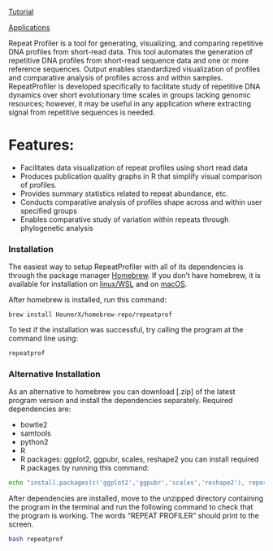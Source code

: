 
[Tutorial](./Tutorial.md)

[Applications](./Uses.md)


Repeat Profiler is a tool for generating, visualizing, and comparing repetitive DNA profiles from short-read data. This tool automates the generation of repetitive DNA profiles from short-read sequence data and one or more reference sequences. Output enables standardized visualization of profiles and comparative analysis of profiles across and within samples. RepeatProfiler is developed specifically to facilitate study of repetitive DNA dynamics over short evolutionary time scales in groups lacking genomic resources; however, it may be useful in any application where extracting signal from repetitive sequences is needed.


# Features:

  - Facilitates data visualization of repeat profiles using short read data
  - Produces publication quality graphs in R that simplify visual comparison of profiles.
  - Provides summary statistics related to repeat abundance, etc.
  - Conducts comparative analysis of profiles shape across and within user specified groups
  - Enables comparative study of variation within repeats through phylogenetic analysis


### Installation
The easiest way to setup RepeatProfiler with all of its dependencies is through the package manager [Homebrew]. If you don’t have homebrew, it is available for installation on [linux/WSL] and on [macOS].

After homebrew is installed, run this command:
```
brew install HounerX/homebrew-repo/repeatprof
```

To test if the installation was successful, try calling the program at the command line using:

```sh
repeatprof
```

### Alternative Installation
As an alternative to homebrew you can download [.zip] of the latest program version and install the dependencies separately.
Required dependencies are:
 - bowtie2
 - samtools
 - python2
 - R
 - R packages: ggplot2, ggpubr, scales, reshape2
you can install required R packages by running this command:  
```sh
echo "install.packages(c('ggplot2','ggpubr','scales','reshape2'), repos=\"https://cran.rstudio.com\")" | R --no-save
```
After dependencies are installed, move to the unzipped directory containing the program in the terminal and run the following command to check that the program is working. The words “REPEAT PROFILER” should print to the screen.  

```sh
bash repeatprof
```

[//]: #
  [Homebrew]: <https://brew.sh/>
  [linux/WSL]: <https://docs.brew.sh/Homebrew-on-Linux>
  [macOS]: <https://brew.sh/>
